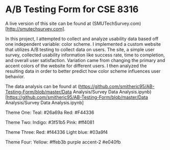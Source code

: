 # A/B Testing Form for CSE 8316

A live version of this site can be found at (SMUTechSurvey.com)[http://smutechsurvey.com].

In this project, I attempted to collect and analyze usability data based off one independent variable: color scheme. I implemented a custom website that utilizes A/B testing to collect data on users. The site, a simple user survey, collected usability information like success rate, time to completion, and overall user satisfaction. Variation came from changing the primary and accent colors of the website for different users. I then analyzed the resulting data in order to better predict how color scheme influences user behavior.

The data analysis can be found at (https://github.com/smitheric95/AB-Testing-Form/blob/master/Data Analysis/Survey Data Analysis.ipynb)[https://github.com/smitheric95/AB-Testing-Form/blob/master/Data Analysis/Survey Data Analysis.ipynb]


Theme One: 
	Teal: #26a69a
	Red: #F44336

Theme Two:
	Indigo: #3f51b5
	Pink: #ff4081

Theme Three:
	Red: #f44336
	Light blue: #03a9f4

Theme Four:
	Yellow: #ffeb3b
	purple accent-2 #e040fb